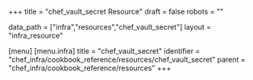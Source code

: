 +++
title = "chef_vault_secret Resource"
draft = false
robots = ""

data_path = ["infra","resources","chef_vault_secret"]
layout = "infra_resource"


[menu]
  [menu.infra]
    title = "chef_vault_secret"
    identifier = "chef_infra/cookbook_reference/resources/chef_vault_secret"
    parent = "chef_infra/cookbook_reference/resources"
+++

<!-- The contents of this page are automatically generated from the chef_vault_secret.yaml file in the data directory. -->
<!-- To suggest a change, edit the https://github.com/chef/chef/blob/master/lib/chef/resource/chef_vault_secret.rb file
      and submit a pull request to the https://github.com/chef/chef repository. -->
